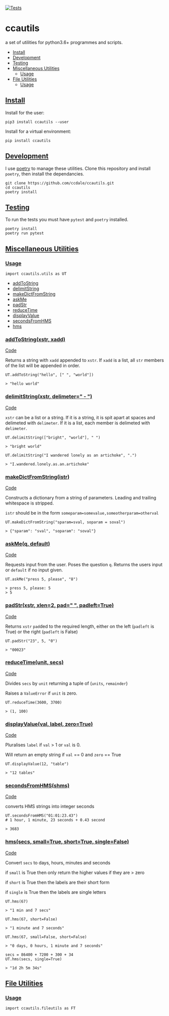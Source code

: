 [![Tests](https://github.com/ccdale/ccautils/workflows/Tests/badge.svg)](https://github.com/ccdale/ccautils/actions?workflow=Tests)
# ccautils

a set of utilities for python3.6+ programmes and scripts.

<a name=headdd></a>
* [Install](#install)
* [Development](#devel)
* [Testing](#testing)
* [Miscellaneous Utilities](#utils)
    * [Usage](#uusage)
* [File Utilities](#futils)
    * [Usage](#fusage)


<a name=install></a>
## [Install](#headdd)

Install for the user:
```
pip3 install ccautils --user
```

Install for a virtual environment:
```
pip install ccautils
```

<a name=devel></a>
## [Development](#headdd)

I use [poetry](https://python-poetry.org/) to manage these utilities.
Clone this repository and install `poetry`, then install the dependancies.

```
git clone https://github.com/ccdale/ccautils.git
cd ccautils
poetry install
```

<a name=testing></a>
## [Testing](#headdd)
To run the tests you must have `pytest` and `poetry` installed.

```
poetry install
poetry run pytest
```

<a name=utils></a>
## [Miscellaneous Utilities](#headdd)

<a name=uusage></a>
### [Usage](#headdd)

```
import ccautils.utils as UT
```

<a name=menu></a>
* [addToString](#addtostring)
* [delimitString](#delimitstring)
* [makeDictFromString](#makedictfromstring)
* [askMe](#askme)
* [padStr](#padstr)
* [reduceTime](#reducetime)
* [displayValue](#displayvalue)
* [secondsFromHMS](#secondsfromhms)
* [hms](#hms)

<a name=addtostring></a>
### [addToString(xstr, xadd)](#menu)

[Code](https://github.com/ccdale/ccautils/blob/master/ccautils/utils.py#L26)

Returns a string with `xadd` appended to `xstr`.  If `xadd` is a list, all
`str` members of the list will be appended in order.

```
UT.addToString("hello", [" ", "world"])

> "hello world"
```

<a name=delimitstring></a>
### [delimitString(xstr, delimeter=" - ")](#menu)

[Code](https://github.com/ccdale/ccautils/blob/master/ccautils/utils.py#L49)

`xstr` can be a list or a string.  If it is a string, it is spit apart at
spaces and delimeted with `delimeter`.  If it is a list, each member is
delimeted with `delimeter`.

```
UT.delimitString(["bright", "world"], " ")

> "bright world"

UT.delimitString("I wandered lonely as an artichoke", ".")

> "I.wandered.lonely.as.an.artichoke"
```

<a name=makedictfromstring></a>
### [makeDictFromString(istr)](#menu)

[Code](https://github.com/ccdale/ccautils/blob/master/ccautils/utils.py#L64)

Constructs a dictionary from a string of parameters. Leading and trailing
whitespace is stripped.

`istr` should be in the form `someparam=somevalue,someotherparam=otherval`

```
UT.makeDictFromString("sparam=sval, soparam = soval")

> {"sparam": "sval", "soparam": "soval"}
```

<a name=askme></a>
### [askMe(q, default)](#menu)

[Code](https://github.com/ccdale/ccautils/blob/master/ccautils/utils.py#L89)

Requests input from the user.  Poses the question `q`. Returns the users
input or `default` if no input given.

```
UT.askMe("press 5, please", "8")

> press 5, please: 5
> 5
```

<a name=padstr></a>
### [padStr(xstr, xlen=2, pad=" ", padleft=True)](#menu)

[Code](https://github.com/ccdale/ccautils/blob/master/ccautils/utils.py#L101)

Returns `xstr` `pad`ded to the required length, either on the
left (`padleft` is True) or the right (`padleft` is False)

```
UT.padStr("23", 5, "0")

> "00023"
```

<a name=reducetime></a>
### [reduceTime(unit, secs)](#menu)

[Code](https://github.com/ccdale/ccautils/blob/master/ccautils/utils.py#L115)

Divides `secs` by `unit` returning a tuple of (`units`, `remainder`)

Raises a `ValueError` if `unit` is zero.

```
UT.reduceTime(3600, 3700)

> (1, 100)
```

<a name=displayvalue></a>
### [displayValue(val, label, zero=True)](#menu)

[Code](https://github.com/ccdale/ccautils/blob/master/ccautils/utils.py#L131)

Pluralises `label` if `val` > 1 or `val` is 0.

Will return an empty string if `val` == 0 and `zero` == True

```
UT.displayValue(12, "table")

> "12 tables"
```

<a name=secondsfromhms></a>
### [secondsFromHMS(shms)](#menu)

[Code](https://github.com/ccdale/ccautils/blob/master/ccautils/utils.py#L142)

converts HMS strings into integer seconds

```
UT.secondsFromHMS("01:01:23.43")
# 1 hour, 1 minute, 23 seconds + 0.43 second

> 3683
```

<a name=hms></a>
### [hms(secs, small=True, short=True, single=False)](#menu)

[Code](https://github.com/ccdale/ccautils/blob/master/ccautils/utils.py#L168)

Convert `secs` to days, hours, minutes and seconds

if `small` is True then only return the higher values if they are > zero

if `short` is True then the labels are their short form

if `single` is True then the labels are single letters

```
UT.hms(67)

> "1 min and 7 secs"

UT.hms(67, short=False)

> "1 minute and 7 seconds"

UT.hms(67, small=False, short=False)

> "0 days, 0 hours, 1 minute and 7 seconds"

secs = 86400 + 7200 + 300 + 34
UT.hms(secs, single=True)

> "1d 2h 5m 34s"
```

<a name=futils></a>
## [File Utilities](#headdd)

<a name=fusage></a>
### [Usage](#headdd)

```
import ccautils.fileutils as FT
```
[modeline]: # ( vim: set ft=markdown tw=74 fenc=utf-8 spell spl=en_gb mousemodel=popup: )

